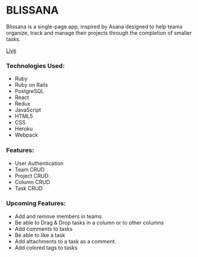 # BLISSANA

Blissana is a single-page app, inspired by Asana designed to help teams organize, track and manage their projects through the completion of smaller tasks.

[Live](https://bliss-ana.herokuapp.com/)

### Technologies Used:
* Ruby
* Ruby on Rails
* PostgreSQL
* React
* Redux
* JavaScript
* HTML5
* CSS
* Heroku
* Webpack

### Features:
* User Authentication
* Team CRUD
* Project CRUD
* Column CRUD
* Task CRUD

### Upcoming Features:
* Add and remove members in teams
* Be able to Drag & Drop tasks in a column or to other columns
* Add comments to tasks
* Be able to like a task
* Add attachments to a task as a comment.
* Add colored tags to tasks
